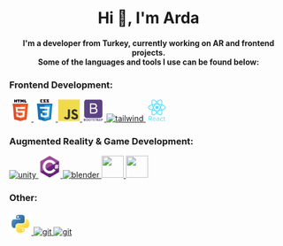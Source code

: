 <h1 align="center">Hi 👋, I'm Arda</h1>
<h4 align="center">I'm a developer from Turkey, currently working on AR and frontend projects. <br>Some of the languages and tools I use can be found below:</h4>
<h3 align="left">Frontend Development:</h3>
</a> <a href="https://www.w3.org/html/" target="_blank"> <img src="https://raw.githubusercontent.com/devicons/devicon/master/icons/html5/html5-original-wordmark.svg" alt="html5" width="40" height="40"/> <a href="https://www.w3schools.com/css/" target="_blank"> <img src="https://raw.githubusercontent.com/devicons/devicon/master/icons/css3/css3-original-wordmark.svg" alt="css3" width="40" height="40"/> <a href="https://developer.mozilla.org/en-US/docs/Web/JavaScript" target="_blank"> <img src="https://raw.githubusercontent.com/devicons/devicon/master/icons/javascript/javascript-original.svg" alt="javascript" width="40" height="40"/><a href="https://getbootstrap.com" target="_blank"> <img src="https://raw.githubusercontent.com/devicons/devicon/master/icons/bootstrap/bootstrap-plain-wordmark.svg" alt="bootstrap" width="40" height="40"/> <a href="https://tailwindcss.com/" target="_blank"> <img src="https://www.vectorlogo.zone/logos/tailwindcss/tailwindcss-icon.svg" alt="tailwind" width="40" height="40"/> </a> <a href="https://reactjs.org/" target="_blank"> <img src="https://raw.githubusercontent.com/devicons/devicon/master/icons/react/react-original-wordmark.svg" alt="react" width="40" height="40"/> </a>
<h3 align="left">Augmented Reality & Game Development:</h3>
<a href="https://unity.com/" target="_blank"> <img src="https://www.vectorlogo.zone/logos/unity3d/unity3d-icon.svg" alt="unity" width="40" height="40"/> </a>
<a href="https://www.w3schools.com/cs/" target="_blank"> <img src="https://raw.githubusercontent.com/devicons/devicon/master/icons/csharp/csharp-original.svg" alt="csharp" width="40" height="40"/> </a>
<a href="https://www.blender.org/" target="_blank"> <img src="https://upload.wikimedia.org/wikipedia/commons/0/0c/Blender_logo_no_text.svg" alt="blender" width="40" height="40"/> </a> <a href="https://developer.vuforia.com//" target="_blank"> <img src="https://pbs.twimg.com/profile_images/1400488926545072129/Lqwy8wIj_400x400.jpg" width="40" height="40"/> </a> <a href="https://sparkar.facebook.com/ar-studio/" target="_blank"> <img src="https://encrypted-tbn0.gstatic.com/images?q=tbn:ANd9GcQB_iYtMREynSW9xFFGeiYBcbPrd6LOjQAOjexLGfoZWHQMS_C6KCuuPgirmnUnSWDhMVw&usqp=CAU" width="40" height="40"/> </a> 
<h3 align="left">Other:</h3>
<a href="https://www.python.org" target="_blank"> <img src="https://raw.githubusercontent.com/devicons/devicon/master/icons/python/python-original.svg" alt="python" width="40" height="40"/> </a>  </a> <a href="https://git-scm.com/" target="_blank"> <img src="https://www.vectorlogo.zone/logos/git-scm/git-scm-icon.svg" alt="git" width="40" height="40"/> </a> <a href="https://trello.com" target="_blank"> <img src="https://pbs.twimg.com/profile_images/1361722806694785027/UY7DlO0a.png" alt="git" width="40" height="40"/>  </a>
